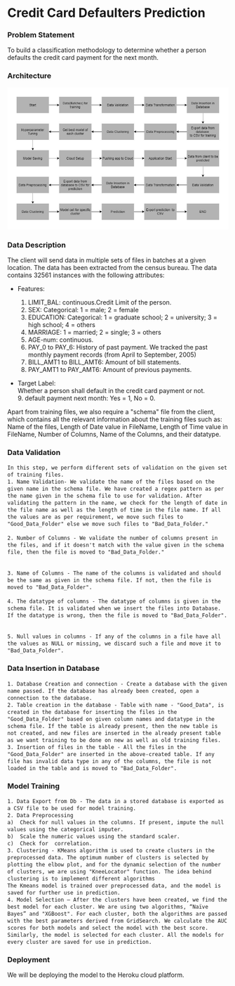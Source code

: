 # Credit Card Defaulters Prediction
### Problem Statement
To build a classification methodology to determine whether a person defaults the credit card payment for the next month. 

### Architecture
![img](https://github.com/shivanshka/Credit_Card_Defaulters/blob/master/architecture.jpg?raw=true)

### Data Description
The client will send data in multiple sets of files in batches at a given location. The data has been extracted from the census bureau. 
The data contains 32561 instances with the following attributes:
- Features:
    1.	LIMIT_BAL: continuous.Credit Limit of the person.
    2.	SEX: Categorical: 1 = male; 2 = female
    3.	EDUCATION: Categorical: 1 = graduate school; 2 = university; 3 = high school; 4 = others
    4.	MARRIAGE: 1 = married; 2 = single; 3 = others
    5.	AGE-num: continuous. 
    6.	PAY_0 to PAY_6: History of past payment. We tracked the past monthly payment records (from April to September, 2005)
    7.	BILL_AMT1 to BILL_AMT6: Amount of bill statements.
    8.	PAY_AMT1 to PAY_AMT6: Amount of previous payments. 


- Target Label:  
    Whether a person shall default in the credit card payment or not.  
    9.	default payment next month:  Yes = 1, No = 0.

Apart from training files, we also require a "schema" file from the client, which contains all the relevant information about the training files such as:
Name of the files, Length of Date value in FileName, Length of Time value in FileName, Number of Columns, Name of the Columns, and their datatype.

### Data Validation 
    In this step, we perform different sets of validation on the given set of training files.  
    1. Name Validation- We validate the name of the files based on the given name in the schema file. We have created a regex pattern as per the name given in the schema file to use for validation. After validating the pattern in the name, we check for the length of date in the file name as well as the length of time in the file name. If all the values are as per requirement, we move such files to "Good_Data_Folder" else we move such files to "Bad_Data_Folder."

    2. Number of Columns - We validate the number of columns present in the files, and if it doesn't match with the value given in the schema file, then the file is moved to "Bad_Data_Folder."


    3. Name of Columns - The name of the columns is validated and should be the same as given in the schema file. If not, then the file is moved to "Bad_Data_Folder".

    4. The datatype of columns - The datatype of columns is given in the schema file. It is validated when we insert the files into Database. If the datatype is wrong, then the file is moved to "Bad_Data_Folder".


    5. Null values in columns - If any of the columns in a file have all the values as NULL or missing, we discard such a file and move it to "Bad_Data_Folder".

### Data Insertion in Database
 
    1. Database Creation and connection - Create a database with the given name passed. If the database has already been created, open a connection to the database.  
    2. Table creation in the database - Table with name - "Good_Data", is created in the database for inserting the files in the "Good_Data_Folder" based on given column names and datatype in the schema file. If the table is already present, then the new table is not created, and new files are inserted in the already present table as we want training to be done on new as well as old training files.       
    3. Insertion of files in the table - All the files in the "Good_Data_Folder" are inserted in the above-created table. If any file has invalid data type in any of the columns, the file is not loaded in the table and is moved to "Bad_Data_Folder".  

### Model Training 
    1. Data Export from Db - The data in a stored database is exported as a CSV file to be used for model training.
    2. Data Preprocessing   
    a)	Check for null values in the columns. If present, impute the null values using the categorical imputer.
    b)	Scale the numeric values using the standard scaler.
    c)	Check for  correlation.
    3. Clustering - KMeans algorithm is used to create clusters in the preprocessed data. The optimum number of clusters is selected by plotting the elbow plot, and for the dynamic selection of the number of clusters, we are using "KneeLocator" function. The idea behind clustering is to implement different algorithms
    The Kmeans model is trained over preprocessed data, and the model is saved for further use in prediction.
    4. Model Selection – After the clusters have been created, we find the best model for each cluster. We are using two algorithms, “Naïve Bayes” and "XGBoost". For each cluster, both the algorithms are passed with the best parameters derived from GridSearch. We calculate the AUC scores for both models and select the model with the best score. Similarly, the model is selected for each cluster. All the models for every cluster are saved for use in prediction.

### Deployment
We will be deploying the model to the Heroku cloud platform.
